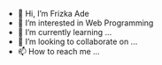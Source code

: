 - 👋 Hi, I’m Frizka Ade
- 👀 I’m interested in Web Programming
- 🌱 I’m currently learning ...
- 💞️ I’m looking to collaborate on ...
- 📫 How to reach me ...

<!---
frizkaade/frizkaade is a ✨ special ✨ repository because its `README.md` (this file) appears on your GitHub profile.
You can click the Preview link to take a look at your changes.
--->
